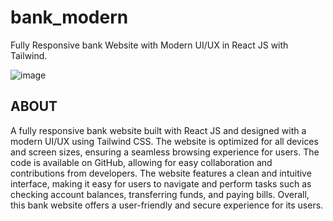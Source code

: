 # bank_modern
Fully Responsive bank Website with Modern UI/UX in React JS with Tailwind.

![image](https://user-images.githubusercontent.com/69029099/211183900-2dbe7169-f8c9-494f-9e14-71825eb3ef30.png)

## ABOUT

A fully responsive bank website built with React JS and designed with a modern UI/UX using Tailwind CSS. The website is optimized for all devices and screen sizes, ensuring a seamless browsing experience for users. The code is available on GitHub, allowing for easy collaboration and contributions from developers. The website features a clean and intuitive interface, making it easy for users to navigate and perform tasks such as checking account balances, transferring funds, and paying bills. Overall, this bank website offers a user-friendly and secure experience for its users.
